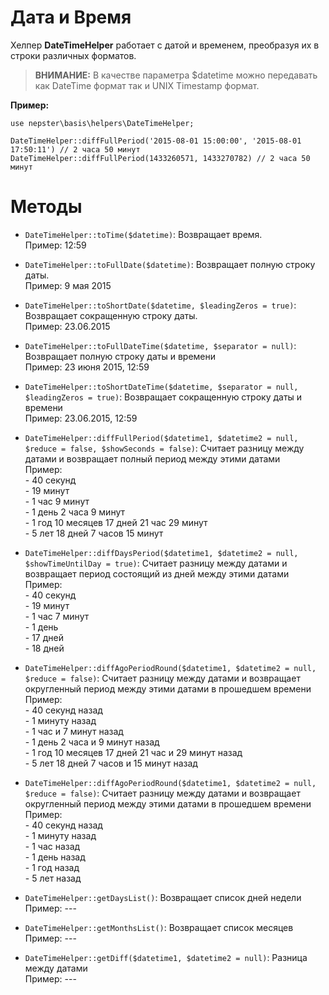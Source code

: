 # Дата и Время

Хелпер **DateTimeHelper** работает с датой и временем, преобразуя их в строки различных форматов.


> **ВНИМАНИЕ:** В качестве параметра $datetime можно передавать как DateTime формат так и UNIX Timestamp формат.


**Пример:**

```
use nepster\basis\helpers\DateTimeHelper;
```

```
DateTimeHelper::diffFullPeriod('2015-08-01 15:00:00', '2015-08-01 17:50:11') // 2 часа 50 минут
DateTimeHelper::diffFullPeriod(1433260571, 1433270782) // 2 часа 50 минут
```


# Методы

* ``DateTimeHelper::toTime($datetime)``: Возвращает время.
    <br/>Пример: 12:59
    
    
* ``DateTimeHelper::toFullDate($datetime)``: Возвращает полную строку даты.
    <br/>Пример: 9 мая 2015
    
    
* ``DateTimeHelper::toShortDate($datetime, $leadingZeros = true)``: Возвращает сокращенную строку даты.
    <br/>Пример: 23.06.2015
    
    
* ``DateTimeHelper::toFullDateTime($datetime, $separator = null)``: Возвращает полную строку даты и времени
    <br/>Пример: 23 июня 2015, 12:59
    
    
* ``DateTimeHelper::toShortDateTime($datetime, $separator = null, $leadingZeros = true)``: Возвращает сокращенную строку даты и времени
    <br/>Пример: 23.06.2015, 12:59
    
    
* ``DateTimeHelper::diffFullPeriod($datetime1, $datetime2 = null, $reduce = false, $showSeconds = false)``: Считает разницу между датами и возвращает полный период между этими датами
    <br/>Пример:
    <br/> - 40 секунд
    <br/> - 19 минут
    <br/> - 1 час 9 минут
    <br/> - 1 день 2 часа 9 минут
    <br/> - 1 год 10 месяцев 17 дней 21 час 29 минут
    <br/> - 5 лет 18 дней 7 часов 15 минут 
    
    
* ``DateTimeHelper::diffDaysPeriod($datetime1, $datetime2 = null, $showTimeUntilDay = true)``: Считает разницу между датами и возвращает период состоящий из дней между этими датами
    <br/>Пример: 
    <br/> - 40 секунд
    <br/> - 19 минут
    <br/> - 1 час 7 минут
    <br/> - 1 день
    <br/> - 17 дней
    <br/> - 18 дней 
    
    
* ``DateTimeHelper::diffAgoPeriodRound($datetime1, $datetime2 = null, $reduce = false)``: Считает разницу между датами и возвращает округленный период между этими датами в прошедшем времени
    <br/>Пример: 
    <br/> - 40 секунд назад
    <br/> - 1 минуту назад
    <br/> - 1 час и 7 минут назад
    <br/> - 1 день 2 часа и 9 минут назад
    <br/> - 1 год 10 месяцев 17 дней 21 час и 29 минут назад
    <br/> - 5 лет 18 дней 7 часов и 15 минут назад 
    
    
* ``DateTimeHelper::diffAgoPeriodRound($datetime1, $datetime2 = null, $reduce = false)``: Считает разницу между датами и возвращает округленный период между этими датами в прошедшем времени
    <br/>Пример: 
    <br/> - 40 секунд назад
    <br/> - 1 минуту назад
    <br/> - 1 час назад
    <br/> - 1 день назад
    <br/> - 1 год назад
    <br/> - 5 лет назад

    
* ``DateTimeHelper::getDaysList()``: Возвращает список дней недели
    <br/>Пример: ---
    
    
* ``DateTimeHelper::getMonthsList()``: Возвращает список месяцев
    <br/>Пример: ---
    
    
* ``DateTimeHelper::getDiff($datetime1, $datetime2 = null)``: Разница между датами
    <br/>Пример: ---